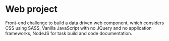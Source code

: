 # Web project
Front-end challenge to build a data driven web component, which considers CSS using SASS, Vanilla JavaScript with no JQuery and no application frameworks, NodeJS for task build and code documentation.
